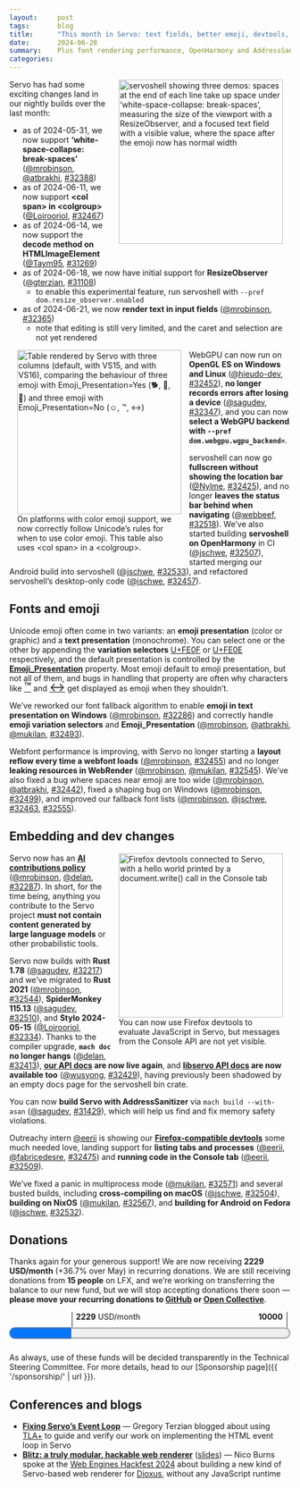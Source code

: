 ```yaml
---
layout:     post
tags:       blog
title:      "This month in Servo: text fields, better emoji, devtools, and more!"
date:       2024-06-28
summary:    Plus font rendering performance, OpenHarmony and AddressSanitizer builds, and a new AI policy.
categories:
---
```


<figure class="_figr"><a href="{{ '/img/blog/june-2024.png' | url }}"><img src="{{ '/img/blog/june-2024.png' | url }}"
    alt="servoshell showing three demos: spaces at the end of each line take up space under ‘white-space-collapse: break-spaces’, measuring the size of the viewport with a ResizeObserver, and a focused text field with a visible value, where the space after the emoji now has normal width"></a></figure>

<span class=_floatmin></span>Servo has had some exciting changes land in our nightly builds over the last month:

- as of 2024-05-31, we now support **‘white-space-collapse: break-spaces’** ([@mrobinson](https://github.com/mrobinson), [@atbrakhi](https://github.com/atbrakhi), [#32388](https://github.com/servo/servo/pull/32388))
- as of 2024-06-11, we now support **&lt;col span> in &lt;colgroup>** ([@Loirooriol](https://github.com/Loirooriol), [#32467](https://github.com/servo/servo/pull/32467))
- as of 2024-06-14, we now support the **decode method on HTMLImageElement** ([@Taym95](https://github.com/Taym95), [#31269](https://github.com/servo/servo/pull/31269))
- as of 2024-06-18, we now have initial support for **ResizeObserver** ([@gterzian](https://github.com/gterzian), [#31108](https://github.com/servo/servo/pull/31108))
    - to enable this experimental feature, run servoshell with `--pref dom.resize_observer.enabled`
- as of 2024-06-21, we now **render text in input fields** ([@mrobinson](https://github.com/mrobinson), [#32365](https://github.com/servo/servo/pull/32365))
    - note that editing is still very limited, and the caret and selection are not yet rendered

<figure class="_figl"><a href="{{ '/img/blog/emoji-presentation.png' | url }}"><img src="{{ '/img/blog/emoji-presentation.png' | url }}"
    alt="Table rendered by Servo with three columns (default, with VS15, and with VS16), comparing the behaviour of three emoji with Emoji_Presentation=Yes (🐕, 🐶, 🐾) and three emoji with Emoji_Presentation=No (☺, ™, ↔)"></a>
<figcaption>On platforms with color emoji support, we now correctly follow Unicode’s rules for when to use color emoji. This table also uses &lt;col&#xA0;span> in a &lt;colgroup>.</figcaption></figure>

<span class=_floatmin></span>WebGPU can now run on **OpenGL ES on Windows and Linux** ([@hieudo-dev](https://github.com/hieudo-dev), [#32452](https://github.com/servo/servo/pull/32452)), **no longer records errors after losing a device** ([@sagudev](https://github.com/sagudev), [#32347](https://github.com/servo/servo/pull/32347)), and you can now **select a WebGPU backend with `--pref dom.webgpu.wgpu_backend=`**.

servoshell can now go **fullscreen without showing the location bar** ([@Nylme](https://github.com/Nylme), [#32425](https://github.com/servo/servo/pull/32425)), and no longer **leaves the status bar behind when navigating** ([@webbeef](https://github.com/webbeef), [#32518](https://github.com/servo/servo/pull/32518)).
We’ve also started building **servoshell on OpenHarmony** in CI ([@jschwe](https://github.com/jschwe), [#32507](https://github.com/servo/servo/pull/32507)), started merging our Android build into servoshell ([@jschwe](https://github.com/jschwe), [#32533](https://github.com/servo/servo/pull/32533)), and refactored servoshell’s desktop-only code ([@jschwe](https://github.com/jschwe), [#32457](https://github.com/servo/servo/pull/32457)).

## Fonts and emoji

Unicode emoji often come in two variants: an **emoji presentation** (color or graphic) and a **text presentation** (monochrome).
You can select one or the other by appending the **variation selectors** [U+FE0F](https://charming.daz.cat/#FE0F) or [U+FE0E](https://charming.daz.cat/#FE0E) respectively, and the default presentation is controlled by the [**Emoji_Presentation**](https://www.unicode.org/reports/tr51/tr51-25.html#Emoji_Properties_and_Data_Files) property.
Most emoji default to emoji presentation, but not all of them, and bugs in handling that property are often why characters like [<span style=font-size:150%;line-height:1rem>™</span>](https://charming.daz.cat/#2122) and [<span style=font-size:150%;line-height:1rem>↔</span>](https://charming.daz.cat/#2194) get displayed as emoji when they shouldn’t.

We’ve reworked our font fallback algorithm to enable **emoji in text presentation on Windows** ([@mrobinson](https://github.com/mrobinson), [#32286](https://github.com/servo/servo/pull/32286)) and correctly handle **emoji variation selectors** and **Emoji_Presentation** ([@mrobinson](https://github.com/mrobinson), [@atbrakhi](https://github.com/atbrakhi), [@mukilan](https://github.com/mukilan), [#32493](https://github.com/servo/servo/pull/32493)).

Webfont performance is improving, with Servo no longer starting a **layout reflow every time a webfont loads** ([@mrobinson](https://github.com/mrobinson), [#32455](https://github.com/servo/servo/pull/32455)) and no longer **leaking resources in WebRender** ([@mrobinson](https://github.com/mrobinson), [@mukilan](https://github.com/mukilan), [#32545](https://github.com/servo/servo/pull/32545)).
We’ve also fixed a bug where spaces near emoji are too wide ([@mrobinson](https://github.com/mrobinson), [@atbrakhi](https://github.com/atbrakhi), [#32442](https://github.com/servo/servo/pull/32442)), fixed a shaping bug on Windows ([@mrobinson](https://github.com/mrobinson), [#32499](https://github.com/servo/servo/pull/32499)), and improved our fallback font lists ([@mrobinson](https://github.com/mrobinson), [@jschwe](https://github.com/jschwe), [#32463](https://github.com/servo/servo/pull/32463), [#32555](https://github.com/servo/servo/pull/32555)).

## Embedding and dev changes

<figure class="_figr"><a href="{{ '/img/blog/devtools-june-2024.png' | url }}"><img src="{{ '/img/blog/devtools-june-2024.png' | url }}"
    alt="Firefox devtools connected to Servo, with a hello world printed by a document.write() call in the Console tab"></a>
<figcaption>You can now use Firefox devtools to evaluate JavaScript in Servo, but messages from the Console API are not yet visible.</figcaption></figure>

<span class=_floatmin></span>Servo now has an [**AI contributions policy**](https://github.com/servo/servo/blob/FIXME/CONTRIBUTING.md) ([@mrobinson](https://github.com/mrobinson), [@delan](https://github.com/delan), [#32287](https://github.com/servo/servo/pull/32287)).
In short, for the time being, anything you contribute to the Servo project **must not contain content generated by large language models** or other probabilistic tools.

Servo now builds with **Rust 1.78** ([@sagudev](https://github.com/sagudev), [#32217](https://github.com/servo/servo/pull/32217)) and we’ve migrated to **Rust 2021** ([@mrobinson](https://github.com/mrobinson), [#32544](https://github.com/servo/servo/pull/32544)), **SpiderMonkey 115.13** ([@sagudev](https://github.com/sagudev), [#32510](https://github.com/servo/servo/pull/32510)), and **Stylo 2024-05-15** ([@Loirooriol](https://github.com/Loirooriol), [#32334](https://github.com/servo/servo/pull/32334)).
Thanks to the compiler upgrade, **`mach doc` no longer hangs** ([@delan](https://github.com/delan), [#32413](https://github.com/servo/servo/pull/32413)), **[our API docs](https://doc.servo.org) are now live again**, and **[libservo API docs](https://doc.servo.org/servo/) are now available too** ([@wusyong](https://github.com/wusyong), [#32429](https://github.com/servo/servo/pull/32429)), having previously been shadowed by an empty docs page for the servoshell bin crate.

You can now **build Servo with AddressSanitizer** via `mach build --with-asan` ([@sagudev](https://github.com/sagudev), [#31429](https://github.com/servo/servo/pull/31429)), which will help us find and fix memory safety violations.

Outreachy intern [@eerii](https://github.com/eerii) is showing our [**Firefox-compatible devtools**](https://book.servo.org/running-servoshell.html) some much needed love, landing support for **listing tabs and processes** ([@eerii](https://github.com/eerii), [@fabricedesre](https://github.com/fabricedesre), [#32475](https://github.com/servo/servo/pull/32475)) and **running code in the Console tab** ([@eerii](https://github.com/eerii), [#32509](https://github.com/servo/servo/pull/32509)).

We’ve fixed a panic in multiprocess mode ([@mukilan](https://github.com/mukilan), [#32571](https://github.com/servo/servo/pull/32571)) and several busted builds, including **cross-compiling on macOS** ([@jschwe](https://github.com/jschwe), [#32504](https://github.com/servo/servo/pull/32504)), **building on NixOS** ([@mukilan](https://github.com/mukilan), [#32567](https://github.com/servo/servo/pull/32567)), and **building for Android on Fedora** ([@jschwe](https://github.com/jschwe), [#32532](https://github.com/servo/servo/pull/32532)).

## Donations

Thanks again for your generous support!
We are now receiving **2229 USD/month** (+36.7% over May) in recurring donations.
We are still receiving donations from **15 people** on LFX, and we’re working on transferring the balance to our new fund, but we will stop accepting donations there soon — **please move your recurring donations to [GitHub](https://github.com/sponsors/servo) or [Open Collective](https://opencollective.com/servo)**.

<figure class="_fig" style="width: 100%; margin: 1em 0;"><div class="_flex" style="height: calc(1lh + 3em); flex-flow: column nowrap; text-align: left;">
    <div style="position: relative; text-align: right;">
        <div style="position: absolute; margin-left: calc(100% * 2229 / 10000); padding-left: 0.5em;"><strong>2229</strong> USD/month</div>
        <div style="position: absolute; margin-left: calc(100% * 2229 / 10000); height: calc(1lh + 1.5em); border-left: 1px solid;"></div>
        <div style="position: absolute; margin-left: calc(100% - 0.5em); height: calc(1lh + 1.5em); border-left: 1px solid;"></div>
        <div style="padding-right: 1em;"><strong>10000</strong><!-- USD/month --></div>
    </div>
    <progress value="2229" max="10000" style="transform: scale(3); transform-origin: top left; width: calc(100% / 3);"></progress>
</div></figure>

As always, use of these funds will be decided transparently in the Technical Steering Committee.
For more details, head to our [Sponsorship page]({{ '/sponsorship/' | url }}).

## Conferences and blogs

- [**Fixing Servo’s Event Loop**](https://medium.com/@polyglot_factotum/fixing-servos-event-loop-490c0fd74f8d) — Gregory Terzian blogged about using [TLA+](https://en.wikipedia.org/wiki/TLA%2B) to guide and verify our work on implementing the HTML event loop in Servo
- [**Blitz: a truly modular, hackable web renderer**](https://www.youtube.com/watch?v=QRuYyG_CmMU) ([slides](https://webengineshackfest.org/2024/slides/blitz_a_truly_modular_hackable_web_renderer_by_nico_burns.pdf)) — Nico Burns spoke at the [Web Engines Hackfest 2024](https://webengineshackfest.org/2024/) about building a new kind of Servo-based web renderer for [Dioxus](https://dioxuslabs.com), without any JavaScript runtime
<style>
    /* guaranteed minimum width for first paragraph after a float */
    ._floatmin {
        display: block;
        width: 13em;
        overflow: hidden;
    }
    ._none {
        display: none;
    }
    ._fig:not(#specificity) {
        width: 33em;
        max-width: 100%;
        margin: 1em auto;
    }
    ._fig > ._flex {
        display: flex;
    }
    ._fig table {
        text-align: initial;
    }
    ._fig figcaption._notes {
        text-align: left;
        width: max-content;
        max-width: 100%;
    }
    ._figl:not(#specificity),
    ._figr:not(#specificity) {
        margin: 0 1em 1em;
    }
    ._figl {
        float: left;
        max-width: 100%;
    }
    ._figr {
        float: right;
        max-width: 100%;
    }
    ._figl > figcaption,
    ._figr > figcaption,
    ._figl > iframe,
    ._figr > iframe,
    ._figl > video,
    ._figr > video,
    ._figl > a > img,
    ._figr > a > img {
        width: 21em;
        max-width: 100%;
    }
    ._runin {
        margin-bottom: 1em;
    }
    ._runin > p,
    ._runin > h2 {
        display: inline;
    }
    ._correction {
        max-width: 33em;
        margin: 1em auto;
        border-bottom: 1px solid;
        padding-bottom: 1em;
    }
    ._note {
        margin: 1em 1em;
        border-left: 1px solid;
        padding-left: 1em;
        opacity: 0.75;
    }
</style>
